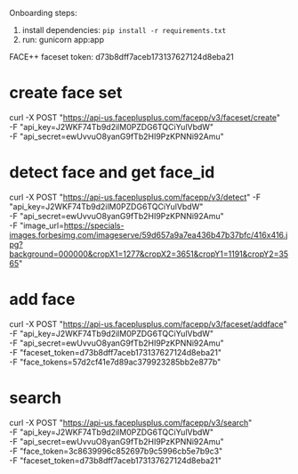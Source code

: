 Onboarding steps:

1. install dependencies: `pip install -r requirements.txt`
2. run: gunicorn app:app

FACE++
faceset token: d73b8dff7aceb173137627124d8eba21

# create face set
curl -X POST "https://api-us.faceplusplus.com/facepp/v3/faceset/create" \
-F "api_key=J2WKF74Tb9d2ilM0PZDG6TQCiYulVbdW" \
-F "api_secret=ewUvvuO8yanG9fTb2HI9PzKPNNi92Amu"

# detect face and get face_id
curl -X POST "https://api-us.faceplusplus.com/facepp/v3/detect" -F "api_key=J2WKF74Tb9d2ilM0PZDG6TQCiYulVbdW" \
-F "api_secret=ewUvvuO8yanG9fTb2HI9PzKPNNi92Amu" \
-F "image_url=https://specials-images.forbesimg.com/imageserve/59d657a9a7ea436b47b37bfc/416x416.jpg?background=000000&cropX1=1277&cropX2=3651&cropY1=1191&cropY2=3565"

# add face
curl -X POST "https://api-us.faceplusplus.com/facepp/v3/faceset/addface" \
-F "api_key=J2WKF74Tb9d2ilM0PZDG6TQCiYulVbdW" \
-F "api_secret=ewUvvuO8yanG9fTb2HI9PzKPNNi92Amu" \
-F "faceset_token=d73b8dff7aceb173137627124d8eba21" \
-F "face_tokens=57d2cf41e7d89ac379923285bb2e877b"


# search
curl -X POST "https://api-us.faceplusplus.com/facepp/v3/search" \
-F "api_key=J2WKF74Tb9d2ilM0PZDG6TQCiYulVbdW" \
-F "api_secret=ewUvvuO8yanG9fTb2HI9PzKPNNi92Amu" \
-F "face_token=3c8639996c852697b9c5996cb5e7b9c3" \
-F "faceset_token=d73b8dff7aceb173137627124d8eba21"
